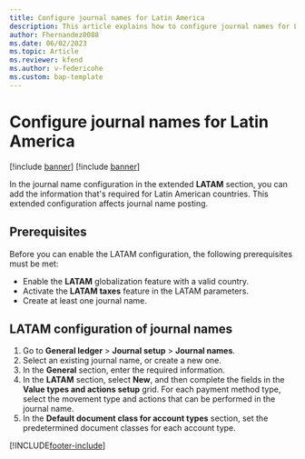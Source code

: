 ```yaml
---
title: Configure journal names for Latin America
description: This article explains how to configure journal names for Latin America.
author: Fhernandez0088
ms.date: 06/02/2023
ms.topic: Article
ms.reviewer: kfend
ms.author: v-federicohe 
ms.custom: bap-template
---
```


# Configure journal names for Latin America

[!include [banner](../includes/banner.md)]
[!include [banner](../includes/preview-banner.md)]

In the journal name configuration in the extended **LATAM** section, you can add the information that's required for Latin American countries. This extended configuration affects journal name posting.

## Prerequisites

Before you can enable the LATAM configuration, the following prerequisites must be met:

- Enable the **LATAM** globalization feature with a valid country.
- Activate the **LATAM taxes** feature in the LATAM parameters.
- Create at least one journal name.

## LATAM configuration of journal names

1. Go to **General ledger** \> **Journal setup** \> **Journal names**.
2. Select an existing journal name, or create a new one.
3. In the **General** section, enter the required information.
4. In the **LATAM** section, select **New**, and then complete the fields in the **Value types and actions setup** grid. For each payment method type, select the movement type and actions that can be performed in the journal name.
5. In the **Default document class for account types** section, set the predetermined document classes for each account type.

[!INCLUDE[footer-include](../../includes/footer-banner.md)]

